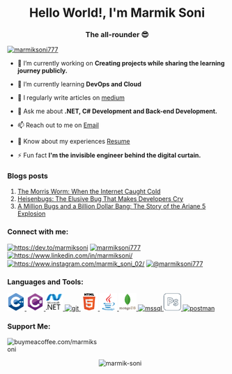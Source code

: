 <h1 align="center">Hello World!, I'm Marmik Soni</h1>
<h3 align="center">The all-rounder 😎</h3>

<p align="left"> <a href="https://twitter.com/marmiksoni777" target="blank"><img src="https://img.shields.io/twitter/follow/marmiksoni777?logo=twitter&style=for-the-badge" alt="marmiksoni777" /></a> </p>

- 🔭 I’m currently working on **Creating projects while sharing the learning journey publicly.**

- 🌱 I’m currently learning **DevOps and Cloud**

- 📝 I regularly write articles on [medium](https://medium.com/@marmiksoni777)

- 💬 Ask me about **.NET, C# Development  and Back-end Development.**

- 📫 Reach out to me on [Email](mailto:marmiksoni777@gmail.com)

- 📄 Know about my experiences [Resume](https://drive.google.com/file/d/1gVoEUMSzxkRuJAD9v9a2-acqpmZ_Leg1/view?usp=sharing)

- ⚡ Fun fact **I'm the invisible engineer behind the digital curtain.**

### Blogs posts
<!-- BLOG-POST-LIST:START -->
1. [The Morris Worm: When the Internet Caught Cold](https://medium.com/@marmiksoni777/the-morris-worm-when-the-internet-caught-cold-ab2a644e075e)
2. [Heisenbugs: The Elusive Bug That Makes Developers Cry](https://medium.com/@marmiksoni777/heisenbugs-the-elusive-bug-that-makes-developers-cry-caee90bff50a)
3. [A Million Bugs and a Billion Dollar Bang: The Story of the Ariane 5 Explosion](https://medium.com/@marmiksoni777/a-million-bugs-and-a-billion-dollar-bang-the-story-of-the-ariane-5-explosion-6c753469273e)

<!-- BLOG-POST-LIST:END -->

<h3 align="left">Connect with me:</h3>
<p align="left">
<a href="https://dev.to/marmiksoni" target="blank"><img align="center" src="https://raw.githubusercontent.com/rahuldkjain/github-profile-readme-generator/master/src/images/icons/Social/devto.svg" alt="https://dev.to/marmiksoni" height="30" width="40" /></a>
<a href="https://twitter.com/marmiksoni777" target="blank"><img align="center" src="https://raw.githubusercontent.com/rahuldkjain/github-profile-readme-generator/master/src/images/icons/Social/twitter.svg" alt="marmiksoni777" height="30" width="40" /></a>
<a href="https://linkedin.com/in/marmiksoni/" target="blank"><img align="center" src="https://raw.githubusercontent.com/rahuldkjain/github-profile-readme-generator/master/src/images/icons/Social/linked-in-alt.svg" alt="https://www.linkedin.com/in/marmiksoni/" height="30" width="40" /></a>
<a href="https://instagram.com/marmik_soni_02/" target="blank"><img align="center" src="https://raw.githubusercontent.com/rahuldkjain/github-profile-readme-generator/master/src/images/icons/Social/instagram.svg" alt="https://www.instagram.com/marmik_soni_02/" height="30" width="40" /></a>
<a href="https://medium.com/@marmiksoni777" target="blank"><img align="center" src="https://raw.githubusercontent.com/rahuldkjain/github-profile-readme-generator/master/src/images/icons/Social/medium.svg" alt="@marmiksoni777" height="30" width="40" /></a>
</p>

<h3 align="left">Languages and Tools:</h3>
<p align="left"> <a href="https://www.w3schools.com/cpp/" target="_blank" rel="noreferrer"> <img src="https://raw.githubusercontent.com/devicons/devicon/master/icons/cplusplus/cplusplus-original.svg" alt="cplusplus" width="40" height="40"/> </a> <a href="https://www.w3schools.com/cs/" target="_blank" rel="noreferrer"> <img src="https://raw.githubusercontent.com/devicons/devicon/master/icons/csharp/csharp-original.svg" alt="csharp" width="40" height="40"/> </a> <a href="https://dotnet.microsoft.com/" target="_blank" rel="noreferrer"> <img src="https://raw.githubusercontent.com/devicons/devicon/master/icons/dot-net/dot-net-original-wordmark.svg" alt="dotnet" width="40" height="40"/> </a> <a href="https://git-scm.com/" target="_blank" rel="noreferrer"> <img src="https://www.vectorlogo.zone/logos/git-scm/git-scm-icon.svg" alt="git" width="40" height="40"/> </a> <a href="https://www.w3.org/html/" target="_blank" rel="noreferrer"> <img src="https://raw.githubusercontent.com/devicons/devicon/master/icons/html5/html5-original-wordmark.svg" alt="html5" width="40" height="40"/> </a> <a href="https://www.java.com" target="_blank" rel="noreferrer"> <img src="https://raw.githubusercontent.com/devicons/devicon/master/icons/java/java-original.svg" alt="java" width="40" height="40"/> </a> <a href="https://www.mongodb.com/" target="_blank" rel="noreferrer"> <img src="https://raw.githubusercontent.com/devicons/devicon/master/icons/mongodb/mongodb-original-wordmark.svg" alt="mongodb" width="40" height="40"/> </a> <a href="https://www.microsoft.com/en-us/sql-server" target="_blank" rel="noreferrer"> <img src="https://www.svgrepo.com/show/303229/microsoft-sql-server-logo.svg" alt="mssql" width="40" height="40"/> </a> <a href="https://www.photoshop.com/en" target="_blank" rel="noreferrer"> <img src="https://raw.githubusercontent.com/devicons/devicon/master/icons/photoshop/photoshop-line.svg" alt="photoshop" width="40" height="40"/> </a> <a href="https://postman.com" target="_blank" rel="noreferrer"> <img src="https://www.vectorlogo.zone/logos/getpostman/getpostman-icon.svg" alt="postman" width="40" height="40"/> </a> </p>


<h3 align="left">Support Me:</h3>
<p><a href="https://www.buymeacoffee.com/marmiksoni"> <img align="left" src="https://cdn.buymeacoffee.com/buttons/v2/default-yellow.png" height="50" width="210" alt="buymeacoffee.com/marmiksoni" /></a></p><br><br>


<p><img align="center" src="https://github-readme-stats.vercel.app/api/top-langs?username=marmik-soni&show_icons=true&locale=en&layout=compact" alt="marmik-soni" /></p>

